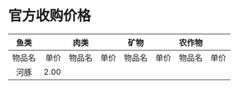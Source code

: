 # 官方收购价格

<!-- * Lists
* [ ] todo
* [x] done -->

| 鱼类 | | 肉类 |  | 矿物 |  | 农作物 |  |
| :-: | -: | :-: | -: | :-: | -: | :-: | -: |
|物品名|单价|物品名|单价|物品名|单价|物品名|单价|
|河豚|2.00|

